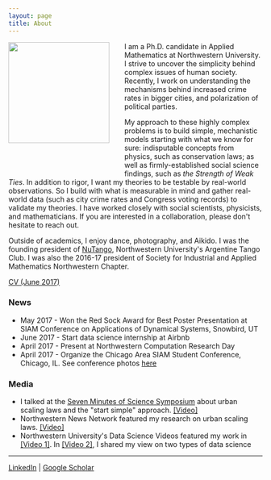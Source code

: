 ```yaml
---
layout: page
title: About
---
```


<img style="float: left; margin: 0px 30px 60px 0px;" src="../files/vickyPhoto1.jpg" width = "200"/>
I am a Ph.D. candidate in Applied Mathematics at Northwestern University. I strive to uncover the simplicity behind complex issues of human society. Recently, I work on understanding the mechanisms behind increased crime rates in bigger cities, and polarization of political parties. 

My approach to these highly complex problems is to build simple, mechanistic models starting with what we know for sure: indisputable concepts from physics, such as conservation laws; as well as firmly-established social science findings, such as *the Strength of Weak Ties*. In addition to rigor, I want my theories to be testable by real-world observations. So I build with what is measurable in mind and gather real-world data (such as city crime rates and Congress voting records) to validate my theories.  I have worked closely with social scientists, physicists, and mathematicians. If you are interested in a collaboration, please don't hesitate to reach out. 

Outside of academics, I enjoy dance, photography, and Aikido. I was the founding president of [NuTango](http://nutango.wix.com/nutango), Northwestern University's Argentine Tango Club. I was also the 2016-17 president of Society for Industrial and Applied Mathematics Northwestern Chapter. 

[CV (June 2017)](../files/Vicky_Yang_CV_June17.pdf)



### News 
* May 2017 - Won the Red Sock Award for Best Poster Presentation at SIAM Conference on Applications of Dynamical Systems, Snowbird, UT
* June 2017 - Start data science internship at Airbnb
* April 2017 - Present at Northwestern Computation Research Day
* April 2017 - Organize the Chicago Area SIAM Student Conference, Chicago, IL. See conference photos [here](https://goo.gl/photos/qsbvGHyJ8QANQHfCA)


### Media 
* I talked at the [Seven Minutes of Science Symposium](http://rsg.northwestern.edu/w2017.html) about urban scaling laws and the "start simple" approach. [[Video]](https://www.youtube.com/watch?v=Xs5ewFzNSYI)
* Northwestern News Network featured my research on urban scaling laws. [[Video]](https://youtu.be/eIiNyI5sWuk?t=18m49s)
* Northwestern University's Data Science Videos featured my work in [[Video 1]](https://youtu.be/9lh6TYon0_I). In [[Video 2]](https://youtu.be/5by2WzQVx9U), I shared my view on two types of data science 


-----
[LinkedIn](https://www.linkedin.com/in/vcyang) &#124; [Google Scholar](https://scholar.google.com/citations?user=-dMTyjIAAAAJ&hl=en)
